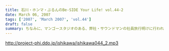 ```yaml
---
title: 石川・ホンマ・ぶるんのBe-SIDE Your Life! vol.44-2
date: March 06, 2007
tags: ['2007', 'March 2007', 'vol.44']
draft: false
summary: ちなみに、マンゴースタジオのある、弊社・サウンドマンの社員旅行明けに行われた今回のビーサイ収録。（一本目のラストでもお知らせしましたが「熱海」ね！関東における老舗温泉地ですな）そこで！わたくしDDDPパーカを着込んでの宴会参加を果たしてきました！しかも幹事であったため司会ということで、サラリーマン社会における「社内アッピール」ってやつを忘れずにね！熱海でも犬が吠えたのですよ。NAMAE
---
```


http://project-phi.ddo.jp/ishikawa/ishikawa044_2.mp3
